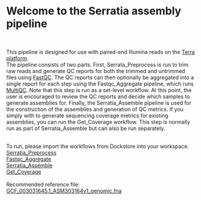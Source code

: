 <h1>Welcome to the Serratia assembly pipeline</h1><br>

This pipeline is designed for use with paired-end Illumina reads on the [Terra platform](https://app.terra.bio).<br>
The pipeline consists of two parts. First, Serrata_Preprocess is run to trim raw reads and generate QC reports for both the trimmed and untrimmed files using [FastQC](https://github.com/s-andrews/FastQC). The QC reports can then optionally be aggregated into a single report for each step using the Fastqc_Aggregate pipeline, which runs [MultiQC](https://github.com/ewels/MultiQC). Note that this step is run as a set-level workflow. At this point, the user is encouraged to review the QC reports and decide which samples to generate assemblies for. Finally, the Serratia_Assemble pipeline is used for the construction of the assemblies and generation of QC metrics. If you simply with to generate sequencing coverage metrics for existing assemblies, you can run the Get_Coverage workflow. This step is normally run as part of Serratia_Assemble but can also be run separately.<br><br>


To run, please import the workflows from Dockstore into your workspace.<br>[Serratia_Preprocess](https://dockstore.org/workflows/github.com/MontereyCoPHL/Serratia_pipeline/Serratia_Preprocess:main?tab=info)<br>[Fastqc_Aggregate](https://dockstore.org/workflows/github.com/MontereyCoPHL/Serratia_pipeline/Fastqc_Aggregate:main?tab=info)<br>[Serratia_Assemble](https://dockstore.org/workflows/github.com/MontereyCoPHL/Serratia_pipeline/Serratia_Assemble:main?tab=info)<br>
[Get_Coverage](https://dockstore.org/workflows/github.com/MontereyCoPHL/Serratia_pipeline/get_coverage:main?tab=info)<br><br>
Recommended reference file: [GCF_003031645.1_ASM303164v1_genomic.fna](https://www.ncbi.nlm.nih.gov/data-hub/genome/GCF_003031645.1)
